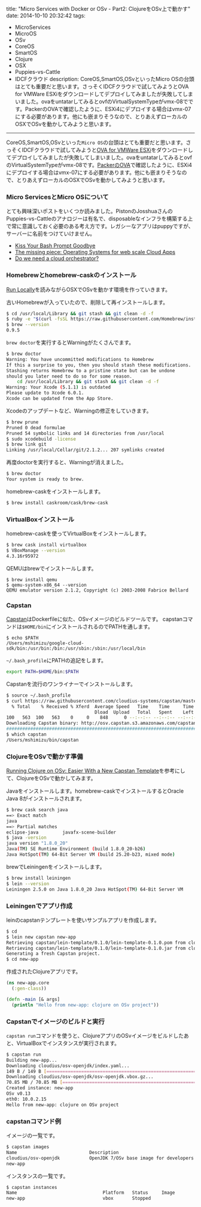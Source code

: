 title: "Micro Services with Docker or OSv - Part2: ClojureをOSv上で動かす"
date: 2014-10-10 20:32:42
tags:
 - MicroServices
 - MicroOS
 - OSv
 - CoreOS
 - SmartOS
 - Clojure
 - OSX
 - Puppies-vs-Cattle
 - IDCFクラウド
description: CoreOS,SmartOS,OSvといったMicro OSの台頭はとても重要だと思います。さっそくIDCFクラウドで試してみようとOVA for VMWare ESXiをダウンロードしてデプロイしてみましたが失敗してしまいました。ovaをuntatarしてみるとovfのVirtualSystemTypeがvmx-08でです。PackerのOVAで確認したように、ESXi4にデプロイする場合はvmx-07にする必要があります。他にも嵌まりそうなので、とりあえずローカルのOSXでOSvを動かしてみようと思います。
---

CoreOS,SmartOS,OSvといった`Micro OS`の台頭はとても重要だと思います。さっそくIDCFクラウドで試してみようと[OVA for VMWare ESXi](http://downloads.osv.io.s3.amazonaws.com/cloudius/osv/osv-v0.13.esx.ova)をダウンロードしてデプロイしてみましたが失敗してしまいました。ovaをuntatarしてみるとovfのVirtualSystemTypeがvmx-08です。[PackerのOVA](http://masato.github.io/2014/06/22/packer-windows-idcf-cloud/)で確認したように、ESXi4にデプロイする場合はvmx-07にする必要があります。他にも嵌まりそうなので、とりあえずローカルのOSXでOSvを動かしてみようと思います。


<!-- more -->

### Micro ServicesとMicro OSについて

とても興味深いポストをいくつか読みました。PistonのJosshuaさんのPuppies-vs-Cattleのアナロジーは有名で、disposableなインフラを構築する上で常に意識しておく必要のある考え方です。レガシーなアプリはpuppyですが、サーバーに名前をつけていけません。

* [Kiss Your Bash Prompt Goodbye](http://pistoncloud.com/2013/10/kiss-your-bash-prompt-goodbye/)
* [The missing piece: Operating Systems for web scale Cloud Apps](http://blog.hendrikvolkmer.de/2013/10/11/the-missing-piece-operating-systems-for-web-scale-cloud-apps/)
* [Do we need a cloud orchestrator?](https://www.linkedin.com/today/post/article/20140819064341-12018337-do-we-need-a-cloud-orchestrator)

### Homebrewとhomebrew-caskのインストール

[Run Locally](http://osv.io/run-locally/)を読みながらOSXでOSvを動かす環境を作っていきます。

古いHomebrewが入っていたので、削除して再インストールします。

``` bash
$ cd /usr/local/Library && git stash && git clean -d -f
$ ruby -e "$(curl -fsSL https://raw.githubusercontent.com/Homebrew/install/master/install)"
$ brew --version
0.9.5
```

`brew doctor`を実行するとWarningがたくさんでます。

``` bash
$ brew doctor
Warning: You have uncommitted modifications to Homebrew
If this a surprise to you, then you should stash these modifications.
Stashing returns Homebrew to a pristine state but can be undone
should you later need to do so for some reason.
    cd /usr/local/Library && git stash && git clean -d -f
Warning: Your Xcode (5.1.1) is outdated
Please update to Xcode 6.0.1.
Xcode can be updated from the App Store.
```

Xcodeのアップデートなど、Warningの修正をしていきます。

``` bash
$ brew prune
Pruned 0 dead formulae
Pruned 54 symbolic links and 14 directories from /usr/local
$ sudo xcodebuild -license
$ brew link git
Linking /usr/local/Cellar/git/2.1.2... 207 symlinks created
```

再度doctorを実行すると、Warningが消えました。

``` bash
$ brew doctor
Your system is ready to brew.
```

homebrew-caskをインストールします。

``` bash
$ brew install caskroom/cask/brew-cask
```

### VirtualBoxインストール

homebrew-caskを使ってVirtualBoxをインストールします。

``` bash
$ brew cask install virtualbox
$ VBoxManage --version
4.3.16r95972
```

QEMUはbrewでインストールします。

```
$ brew install qemu
$ qemu-system-x86_64 --version
QEMU emulator version 2.1.2, Copyright (c) 2003-2008 Fabrice Bellard
```

### Capstan

[Capstan](http://osv.io/capstan/)はDockerfileに似た、OSvイメージのビルドツールです。
capstanコマンドは`$HOME/bin`にインストールされるのでPATHを通します。

```
$ echo $PATH
/Users/mshimizu/google-cloud-sdk/bin:/usr/bin:/bin:/usr/sbin:/sbin:/usr/local/bin
```

`~/.bash_profile`にPATHの追記をします。

``` bash ~/.bash_profile
export PATH=$HOME/bin:$PATH
```

Capstanを流行のワンライナーでインストールします。

``` bash
$ source ~/.bash_profile
$ curl https://raw.githubusercontent.com/cloudius-systems/capstan/master/scripts/download | bash
  % Total    % Received % Xferd  Average Speed   Time    Time     Time  Current
                                 Dload  Upload   Total   Spent    Left  Speed
100   563  100   563    0     0    848      0 --:--:-- --:--:-- --:--:--   847
Downloading Capstan binary: http://osv.capstan.s3.amazonaws.com/capstan/v0.1.2/darwin_amd64/capstan
######################################################################## 100.0%
$ which capstan
/Users/mshimizu/bin/capstan
```


### ClojureをOSvで動かす準備

[Running Clojure on OSv: Easier With a New Capstan Template](http://osv.io/blog/blog/2014/07/27/capstan-lein-template/)を参考にして、ClojureをOSvで動かしてみます。


Javaをインストールします。homebrew-caskでインストールするとOracle Java 8がインストールされます。

``` bash
$ brew cask search java
==> Exact match
java
==> Partial matches
eclipse-java		 javafx-scene-builder
$ java -version
java version "1.8.0_20"
Java(TM) SE Runtime Environment (build 1.8.0_20-b26)
Java HotSpot(TM) 64-Bit Server VM (build 25.20-b23, mixed mode)
```

brewでLeiningenをインストールします。

``` bash
$ brew install leiningen
$ lein --version
Leiningen 2.5.0 on Java 1.8.0_20 Java HotSpot(TM) 64-Bit Server VM
```

### Leiningenでアプリ作成

leinのcapstanテンプレートを使いサンプルアプリを作成します。

``` bash
$ cd
$ lein new capstan new-app
Retrieving capstan/lein-template/0.1.0/lein-template-0.1.0.pom from clojars
Retrieving capstan/lein-template/0.1.0/lein-template-0.1.0.jar from clojars
Generating a fresh Capstan project.
$ cd new-app
```

作成されたClojureアプリです。

``` clj ~/new~app/src/new_app/core.clj
(ns new-app.core
  (:gen-class))

(defn -main [& args]
  (println "Hello from new-app: clojure on OSv project"))
```

### Capstanでイメージのビルドと実行

`capstan run`コマンドを使うと、ClojureアプリのOSvイメージをビルドしたあと、VirtualBoxでインスタンスが実行されます。

``` bash
$ capstan run
Building new-app...
Downloading cloudius/osv-openjdk/index.yaml...
149 B / 149 B [==========================================================================] 100.00 %
Downloading cloudius/osv-openjdk/osv-openjdk.vbox.gz...
70.85 MB / 70.85 MB [====================================================================] 100.00 %
Created instance: new-app
OSv v0.13
eth0: 10.0.2.15
Hello from new-app: clojure on OSv project
```
 
### capstanコマンド例

イメージの一覧です。

``` bash
$ capstan images
Name                           Description                                        Version                   Created
cloudius/osv-openjdk           OpenJDK 7/OSv base image for developers            v0.13                     2014-10-02T15:24:37
new-app
```

インスタンスの一覧です。

``` bash
$ capstan instances
Name                                Platform   Status     Image
new-app                             vbox       Stopped
```